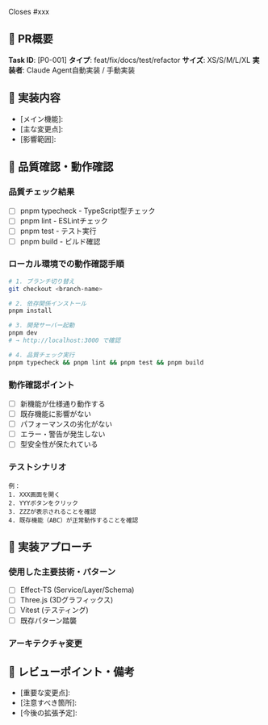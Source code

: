 Closes #xxx

## 📌 PR概要

**Task ID**: [P0-001]
**タイプ**: feat/fix/docs/test/refactor
**サイズ**: XS/S/M/L/XL
**実装者**: Claude Agent自動実装 / 手動実装

## 🎯 実装内容

<!-- 実装した機能・変更内容を簡潔に説明 -->

- [メイン機能]:
- [主な変更点]:
- [影響範囲]:

## 🧪 品質確認・動作確認

### 品質チェック結果

- [ ] pnpm typecheck - TypeScript型チェック
- [ ] pnpm lint - ESLintチェック
- [ ] pnpm test - テスト実行
- [ ] pnpm build - ビルド確認

### ローカル環境での動作確認手順

```bash
# 1. ブランチ切り替え
git checkout <branch-name>

# 2. 依存関係インストール
pnpm install

# 3. 開発サーバー起動
pnpm dev
# → http://localhost:3000 で確認

# 4. 品質チェック実行
pnpm typecheck && pnpm lint && pnpm test && pnpm build
```

### 動作確認ポイント

- [ ] 新機能が仕様通り動作する
- [ ] 既存機能に影響がない
- [ ] パフォーマンスの劣化がない
- [ ] エラー・警告が発生しない
- [ ] 型安全性が保たれている

### テストシナリオ

<!-- 動作確認で使用するテストシナリオを記載 -->

```
例：
1. XXX画面を開く
2. YYYボタンをクリック
3. ZZZが表示されることを確認
4. 既存機能（ABC）が正常動作することを確認
```

## 🔄 実装アプローチ

### 使用した主要技術・パターン

- [ ] Effect-TS (Service/Layer/Schema)
- [ ] Three.js (3Dグラフィックス)
- [ ] Vitest (テスティング)
- [ ] 既存パターン踏襲

### アーキテクチャ変更

<!-- 大きなアーキテクチャ変更があれば記載 -->

## 📝 レビューポイント・備考

<!-- レビュアーへの注意点・確認してほしい箇所 -->

- [重要な変更点]:
- [注意すべき箇所]:
- [今後の拡張予定]:
